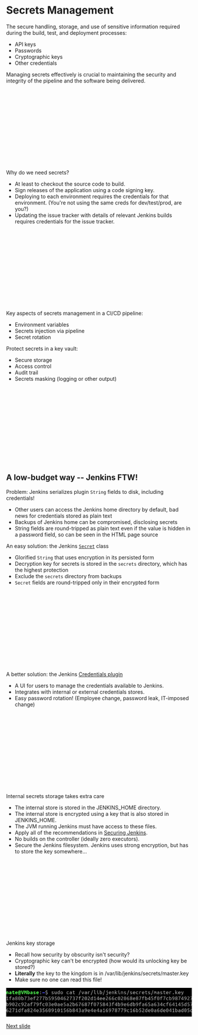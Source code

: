 # Secrets Management

The secure handling, storage, and use of sensitive information required during the build, test, and deployment processes:

* API keys
* Passwords
* Cryptographic keys
* Other credentials

Managing secrets effectively is crucial to maintaining the security and integrity of the pipeline and the software being delivered.

<br /><br /><br /><br /><br /><br /><br /><br /><br /><br /><br /><br />

Why do we need secrets?

* At least to checkout the source code to build.
* Sign releases of the application using a code signing key.
* Deploying to each environment requires the credentials for that environment.
  (You're not using the same creds for dev/test/prod, are you?)
* Updating the issue tracker with details of relevant Jenkins builds requires credentials for the issue tracker.


<br /><br /><br /><br /><br /><br /><br /><br /><br /><br /><br /><br />

Key aspects of secrets management in a CI/CD pipeline:

* Environment variables
* Secrets injection via pipeline
* Secret rotation

Protect secrets in a key vault:

* Secure storage
* Access control
* Audit trail
* Secrets masking (logging or other output)

<br /><br /><br /><br /><br /><br /><br /><br /><br /><br /><br /><br />

## A low-budget way -- Jenkins FTW!

Problem: Jenkins serializes plugin ```String``` fields to disk, including credentials!

* Other users can access the Jenkins home directory by default, bad news for credentials stored as plain text
* Backups of Jenkins home can be compromised, disclosing secrets
* String fields are round-tripped as plain text even if the value is hidden in a password field, so can be seen in the HTML page source

An easy solution: the Jenkins [```Secret```](https://javadoc.jenkins.io/hudson/util/Secret.html) class

* Glorified ```String``` that uses encryption in its persisted form
* Decryption key for secrets is stored in the ```secrets``` directory, which has the highest protection
* Exclude the ```secrets``` directory from backups
* ```Secret``` fields are round-tripped only in their encrypted form

<br /><br /><br /><br /><br /><br /><br /><br /><br /><br /><br /><br />

A better solution: the Jenkins [Credentials plugin](https://plugins.jenkins.io/credentials)

* A UI for users to manage the credentials available to Jenkins.
* Integrates with internal or external credentials stores.
* Easy password rotation! (Employee change, password leak, IT-imposed change)


<br /><br /><br /><br /><br /><br /><br /><br /><br /><br /><br /><br />

Internal secrets storage takes extra care

* The internal store is stored in the JENKINS_HOME directory.
* The internal store is encrypted using a key that is also stored in JENKINS_HOME.
* The JVM running Jenkins must have access to these files.
* Apply all of the recommendations in [Securing Jenkins](https://wiki.jenkins.io/display/JENKINS/Securing+Jenkins).
* No builds on the controller (ideally zero executors).
* Secure the Jenkins filesystem. Jenkins uses strong encryption, but has to store the key somewhere...

<br /><br /><br /><br /><br /><br /><br /><br /><br /><br /><br /><br />

Jenkins key storage
* Recall how security by obscurity isn't security?
* Cryptographic key can't be encrypted (how would its unlocking key be stored?)
* **Literally** the key to the kingdom is in /var/lib/jenkins/secrets/master.key
* Make sure no one can read this file!

![](images/Jenkins_key_file.png)

[Next slide](sbom.md)
